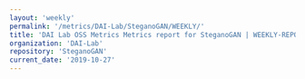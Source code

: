 ```yaml
---
layout: 'weekly'
permalink: '/metrics/DAI-Lab/SteganoGAN/WEEKLY/'
title: 'DAI Lab OSS Metrics Metrics report for SteganoGAN | WEEKLY-REPORT-2019-10-27'
organization: 'DAI-Lab'
repository: 'SteganoGAN'
current_date: '2019-10-27'
---
```

